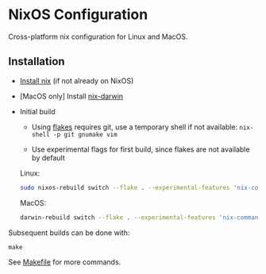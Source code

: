 NixOS Configuration
===

Cross-platform nix configuration for Linux and MacOS.

## Installation

- [Install nix](https://nixos.org/download) (if not already on NixOS)

- [MacOS only] Install [nix-darwin](https://github.com/LnL7/nix-darwin)

- Initial build

    - Using [flakes](https://nixos.wiki/wiki/Flakes) requires git, use a temporary shell if not available: `nix-shell -p git gnumake vim`

    - Use experimental flags for first build, since flakes are not available by default

    Linux:
    ```sh
    sudo nixos-rebuild switch --flake . --experimental-features 'nix-command flakes'
    ```

    MacOS:
    ```sh
    darwin-rebuild switch --flake . --experimental-features 'nix-command flakes'
    ```

Subsequent builds can be done with:
```
make
```

See [Makefile](./Makefile) for more commands.
